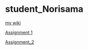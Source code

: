# student_Norisama

[my wiki](https://github.com/bcb420-2020/student_Norisama/wiki)

[Assignment 1](https://htmlpreview.github.io/?https://github.com/bcb420-2020/student_Norisama/blob/master/Assignment1.html)

[Assignment_2](https://bcb420-2020.github.io/student_Norisama/A2_BihanZhu.html)
